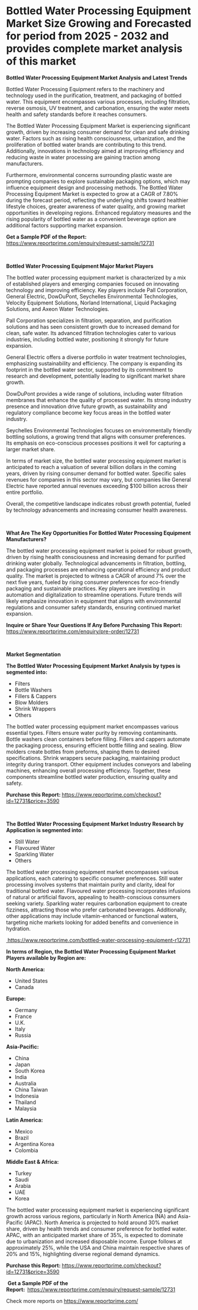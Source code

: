 <p><h1>Bottled Water Processing Equipment Market Size Growing and Forecasted for period from 2025 - 2032 and provides complete market analysis of this market</h1></p><p><strong>Bottled Water Processing Equipment Market Analysis and Latest Trends</strong></p>
<p><p>Bottled Water Processing Equipment refers to the machinery and technology used in the purification, treatment, and packaging of bottled water. This equipment encompasses various processes, including filtration, reverse osmosis, UV treatment, and carbonation, ensuring the water meets health and safety standards before it reaches consumers. </p><p>The Bottled Water Processing Equipment Market is experiencing significant growth, driven by increasing consumer demand for clean and safe drinking water. Factors such as rising health consciousness, urbanization, and the proliferation of bottled water brands are contributing to this trend. Additionally, innovations in technology aimed at improving efficiency and reducing waste in water processing are gaining traction among manufacturers.</p><p>Furthermore, environmental concerns surrounding plastic waste are prompting companies to explore sustainable packaging options, which may influence equipment design and processing methods. The Bottled Water Processing Equipment Market is expected to grow at a CAGR of 7.80% during the forecast period, reflecting the underlying shifts toward healthier lifestyle choices, greater awareness of water quality, and growing market opportunities in developing regions. Enhanced regulatory measures and the rising popularity of bottled water as a convenient beverage option are additional factors supporting market expansion.</p></p>
<p><strong>Get a Sample PDF of the Report:&nbsp;</strong> <a href="https://www.reportprime.com/enquiry/request-sample/12731?utm_campaign=3370&utm_medium=2&utm_source=Github&utm_content=ia&utm_term=19032025&utm_id=bottled-water-processing-equipment">https://www.reportprime.com/enquiry/request-sample/12731</a></p>
<p>&nbsp;</p>
<p><strong>Bottled Water Processing Equipment Major Market Players</strong></p>
<p><p>The bottled water processing equipment market is characterized by a mix of established players and emerging companies focused on innovating technology and improving efficiency. Key players include Pall Corporation, General Electric, DowDuPont, Seychelles Environmental Technologies, Velocity Equipment Solutions, Norland International, Liquid Packaging Solutions, and Axeon Water Technologies.</p><p>Pall Corporation specializes in filtration, separation, and purification solutions and has seen consistent growth due to increased demand for clean, safe water. Its advanced filtration technologies cater to various industries, including bottled water, positioning it strongly for future expansion.</p><p>General Electric offers a diverse portfolio in water treatment technologies, emphasizing sustainability and efficiency. The company is expanding its footprint in the bottled water sector, supported by its commitment to research and development, potentially leading to significant market share growth.</p><p>DowDuPont provides a wide range of solutions, including water filtration membranes that enhance the quality of processed water. Its strong industry presence and innovation drive future growth, as sustainability and regulatory compliance become key focus areas in the bottled water industry.</p><p>Seychelles Environmental Technologies focuses on environmentally friendly bottling solutions, a growing trend that aligns with consumer preferences. Its emphasis on eco-conscious processes positions it well for capturing a larger market share.</p><p>In terms of market size, the bottled water processing equipment market is anticipated to reach a valuation of several billion dollars in the coming years, driven by rising consumer demand for bottled water. Specific sales revenues for companies in this sector may vary, but companies like General Electric have reported annual revenues exceeding $100 billion across their entire portfolio.</p><p>Overall, the competitive landscape indicates robust growth potential, fueled by technology advancements and increasing consumer health awareness.</p></p>
<p>&nbsp;</p>
<p><strong>What Are The Key Opportunities For Bottled Water Processing Equipment Manufacturers?</strong></p>
<p><p>The bottled water processing equipment market is poised for robust growth, driven by rising health consciousness and increasing demand for purified drinking water globally. Technological advancements in filtration, bottling, and packaging processes are enhancing operational efficiency and product quality. The market is projected to witness a CAGR of around 7% over the next five years, fueled by rising consumer preferences for eco-friendly packaging and sustainable practices. Key players are investing in automation and digitalization to streamline operations. Future trends will likely emphasize innovation in equipment that aligns with environmental regulations and consumer safety standards, ensuring continued market expansion.</p></p>
<p><strong>Inquire or Share Your Questions If Any Before Purchasing This Report:</strong> <a href="https://www.reportprime.com/enquiry/pre-order/12731?utm_campaign=3370&utm_medium=2&utm_source=Github&utm_content=ia&utm_term=19032025&utm_id=bottled-water-processing-equipment">https://www.reportprime.com/enquiry/pre-order/12731</a></p>
<p>&nbsp;</p>
<p><strong>Market Segmentation</strong></p>
<p><strong>The Bottled Water Processing Equipment Market Analysis by types is segmented into:</strong></p>
<p><ul><li>Filters</li><li>Bottle Washers</li><li>Fillers & Cappers</li><li>Blow Molders</li><li>Shrink Wrappers</li><li>Others</li></ul></p>
<p><p>The bottled water processing equipment market encompasses various essential types. Filters ensure water purity by removing contaminants. Bottle washers clean containers before filling. Fillers and cappers automate the packaging process, ensuring efficient bottle filling and sealing. Blow molders create bottles from preforms, shaping them to desired specifications. Shrink wrappers secure packaging, maintaining product integrity during transport. Other equipment includes conveyors and labeling machines, enhancing overall processing efficiency. Together, these components streamline bottled water production, ensuring quality and safety.</p></p>
<p><strong>Purchase this Report:&nbsp;</strong><a href="https://www.reportprime.com/checkout?id=12731&price=3590&utm_campaign=3370&utm_medium=2&utm_source=Github&utm_content=ia&utm_term=19032025&utm_id=bottled-water-processing-equipment">https://www.reportprime.com/checkout?id=12731&price=3590</a></p>
<p>&nbsp;</p>
<p><strong>The Bottled Water Processing Equipment Market Industry Research by Application is segmented into:</strong></p>
<p><ul><li>Still Water</li><li>Flavoured Water</li><li>Sparkling Water</li><li>Others</li></ul></p>
<p><p>The bottled water processing equipment market encompasses various applications, each catering to specific consumer preferences. Still water processing involves systems that maintain purity and clarity, ideal for traditional bottled water. Flavoured water processing incorporates infusions of natural or artificial flavors, appealing to health-conscious consumers seeking variety. Sparkling water requires carbonation equipment to create fizziness, attracting those who prefer carbonated beverages. Additionally, other applications may include vitamin-enhanced or functional waters, targeting niche markets looking for added benefits and convenience in hydration.</p></p>
<p><a href="https://www.reportprime.com/bottled-water-processing-equipment-r12731?utm_campaign=3370&utm_medium=2&utm_source=Github&utm_content=ia&utm_term=19032025&utm_id=bottled-water-processing-equipment">&nbsp;https://www.reportprime.com/bottled-water-processing-equipment-r12731</a></p>
<p><strong>In terms of Region, the Bottled Water Processing Equipment Market Players available by Region are:</strong></p>
<p>
    <p> <strong> North America: </strong>
        <ul>
            <li>United States</li>
            <li>Canada</li>
        </ul>
        </p> 
    <p> <strong> Europe: </strong>
        <ul>
            <li>Germany</li>
            <li>France</li>
            <li>U.K.</li>
            <li>Italy</li>
            <li>Russia</li>
        </ul>
        </p> 
    <p> <strong> Asia-Pacific: </strong>
        <ul>
            <li>China</li>
            <li>Japan</li>
            <li>South Korea</li>
            <li>India</li>
            <li>Australia</li>
            <li>China Taiwan</li>
            <li>Indonesia</li>
            <li>Thailand</li>
            <li>Malaysia</li>
        </ul>
        </p> 
    <p> <strong> Latin America: </strong>
        <ul>
            <li>Mexico</li>
            <li>Brazil</li>
            <li>Argentina Korea</li>
            <li>Colombia</li>
        </ul>
        </p> 
    <p> <strong> Middle East & Africa: </strong>
        <ul>
            <li>Turkey</li>
            <li>Saudi</li>
            <li>Arabia</li>
            <li>UAE</li>
            <li>Korea</li>
        </ul>
    </p>
    </p>
<p><p>The bottled water processing equipment market is experiencing significant growth across various regions, particularly in North America (NA) and Asia-Pacific (APAC). North America is projected to hold around 30% market share, driven by health trends and consumer preference for bottled water. APAC, with an anticipated market share of 35%, is expected to dominate due to urbanization and increased disposable income. Europe follows at approximately 25%, while the USA and China maintain respective shares of 20% and 15%, highlighting diverse regional demand dynamics.</p></p>
<p><strong>Purchase this Report: </strong><a href="https://www.reportprime.com/checkout?id=12731&price=3590&utm_campaign=3370&utm_medium=2&utm_source=Github&utm_content=ia&utm_term=19032025&utm_id=bottled-water-processing-equipment">https://www.reportprime.com/checkout?id=12731&price=3590</a></p>
<p>&nbsp;<strong>Get a Sample PDF of the Report:&nbsp;&nbsp;</strong><a href="https://www.reportprime.com/enquiry/request-sample/12731?utm_campaign=3370&utm_medium=2&utm_source=Github&utm_content=ia&utm_term=19032025&utm_id=bottled-water-processing-equipment">https://www.reportprime.com/enquiry/request-sample/12731</a></p>
<p><strong></strong></p>
<p>Check more reports on <a href="https://www.reportprime.com/?utm_campaign=3370&utm_medium=2&utm_source=Github&utm_content=ia&utm_term=19032025&utm_id=bottled-water-processing-equipment">https://www.reportprime.com/</a></p>